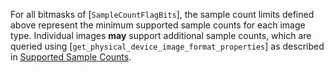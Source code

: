 For all bitmasks of [`SampleCountFlagBits`], the sample count limits
defined above represent the minimum supported sample counts for each
image type.
Individual images  **may**  support additional sample counts, which are
queried using [`get_physical_device_image_format_properties`] as
described in [Supported Sample
Counts](https://www.khronos.org/registry/vulkan/specs/1.3-extensions/html/vkspec.html#features-supported-sample-counts).